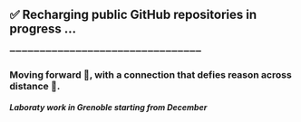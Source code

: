 ## ✅ Recharging public GitHub repositories in progress ...

➖➖➖➖➖➖➖➖➖➖➖➖➖➖➖➖➖➖➖➖➖➖➖➖➖➖➖➖➖➖➖➖

### Moving forward 🚀, with a connection that defies reason across distance 👀.
#### *Laboraty work in Grenoble starting from December*
